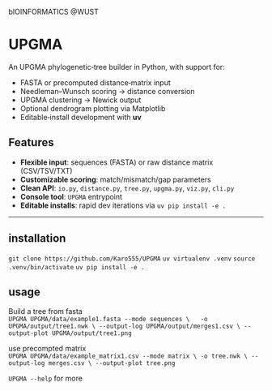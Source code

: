 bIOINFORMATICS @WUST

# UPGMA
An UPGMA phylogenetic‐tree builder in Python, with support for:
- FASTA or precomputed distance‐matrix input  
- Needleman–Wunsch scoring → distance conversion  
- UPGMA clustering → Newick output  
- Optional dendrogram plotting via Matplotlib  
- Editable‐install development with **uv**

## Features
- **Flexible input**: sequences (FASTA) or raw distance matrix (CSV/TSV/TXT)  
- **Customizable scoring**: match/mismatch/gap parameters  
- **Clean API**: `io.py`, `distance.py`, `tree.py`, `upgma.py`, `viz.py`, `cli.py`  
- **Console tool**: `UPGMA` entrypoint  
- **Editable installs**: rapid dev iterations via `uv pip install -e .`

---

## installation
`git clone https://github.com/Karo555/UPGMA`
`uv virtualenv .venv`
`source .venv/bin/activate`
`uv pip install -e .`

## usage 
Build a tree from fasta <br>
`UPGMA UPGMA/data/example1.fasta --mode sequences \  
  -o UPGMA/output/tree1.nwk \
  --output-log UPGMA/output/merges1.csv \
  --output-plot UPGMA/output/tree1.png`

use precompted matrix<br>
 `UPGMA UPGMA/data/example_matrix1.csv --mode matrix \
  -o tree.nwk \
  --output-log merges.csv \
  --output-plot tree.png`

`UPGMA --help` for more